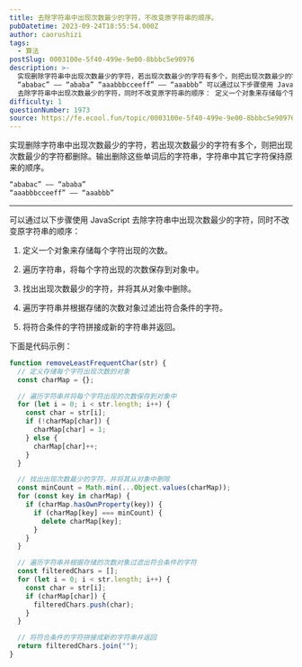 ```yaml
---
title: 去除字符串中出现次数最少的字符，不改变原字符串的顺序。
pubDatetime: 2023-09-24T18:55:54.000Z
author: caorushizi
tags:
  - 算法
postSlug: 0003100e-5f40-499e-9e00-8bbbc5e90976
description: >-
  实现删除字符串中出现次数最少的字符，若出现次数最少的字符有多个，则把出现次数最少的字符都删除。输出删除这些单词后的字符串，字符串中其它字符保持原来的顺序。
  “ababac” —— “ababa” “aaabbbcceeff” —— “aaabbb” 可以通过以下步骤使用 JavaScript
  去除字符串中出现次数最少的字符，同时不改变原字符串的顺序： 定义一个对象来存储每个字符出现的次数。 遍历字
difficulty: 1
questionNumber: 1973
source: https://fe.ecool.fun/topic/0003100e-5f40-499e-9e00-8bbbc5e90976
---
```


实现删除字符串中出现次数最少的字符，若出现次数最少的字符有多个，则把出现次数最少的字符都删除。输出删除这些单词后的字符串，字符串中其它字符保持原来的顺序。

```js
“ababac” —— “ababa”
“aaabbbcceeff” —— “aaabbb”
```

---

可以通过以下步骤使用 JavaScript 去除字符串中出现次数最少的字符，同时不改变原字符串的顺序：

1. 定义一个对象来存储每个字符出现的次数。

2. 遍历字符串，将每个字符出现的次数保存到对象中。

3. 找出出现次数最少的字符，并将其从对象中删除。

4. 遍历字符串并根据存储的次数对象过滤出符合条件的字符。

5. 将符合条件的字符拼接成新的字符串并返回。

下面是代码示例：

```javascript
function removeLeastFrequentChar(str) {
  // 定义存储每个字符出现次数的对象
  const charMap = {};

  // 遍历字符串并将每个字符出现的次数保存到对象中
  for (let i = 0; i < str.length; i++) {
    const char = str[i];
    if (!charMap[char]) {
      charMap[char] = 1;
    } else {
      charMap[char]++;
    }
  }

  // 找出出现次数最少的字符，并将其从对象中删除
  const minCount = Math.min(...Object.values(charMap));
  for (const key in charMap) {
    if (charMap.hasOwnProperty(key)) {
      if (charMap[key] === minCount) {
        delete charMap[key];
      }
    }
  }

  // 遍历字符串并根据存储的次数对象过滤出符合条件的字符
  const filteredChars = [];
  for (let i = 0; i < str.length; i++) {
    const char = str[i];
    if (charMap[char]) {
      filteredChars.push(char);
    }
  }

  // 将符合条件的字符拼接成新的字符串并返回
  return filteredChars.join("");
}
```
